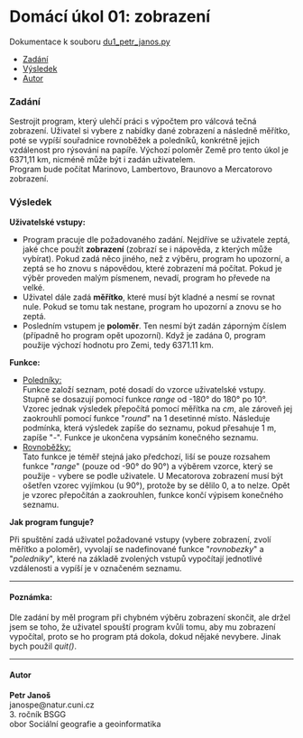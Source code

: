 <h1>Domácí úkol 01: zobrazení</h1>
<p>Dokumentace k souboru <a href="du1_petr_janos.py">du1_petr_janos.py</a></p>
<ul>
  <li><a href="#zadani">Zadání</a></li>
  <li><a href="#vysledek">Výsledek</a></li>
  <li><a href="#autor">Autor</a></li>
</ul>
<h3 id="zadani">Zadání</h3>
<p>Sestrojit program, který ulehčí práci s výpočtem pro válcová tečná zobrazení.
Uživatel si vybere z nabídky dané zobrazení a následně měřítko, poté se vypíší 
souřadnice rovnoběžek a poledníků, konkrétně jejich vzdálenost pro rýsování na papíře. Výchozí poloměr Země
pro tento úkol je 6371,11 km, nicméně může být i zadán uživatelem. <br>
Program bude počítat Marinovo, Lambertovo, Braunovo a Mercatorovo zobrazení.  

<h3 id="vysledek">Výsledek</h3>
<b>Uživatelské vstupy:</b>
<ul style="list-style-type: square">
  <li>Program pracuje dle požadovaného zadání. Nejdříve se uživatele zeptá, 
jaké chce použít <b>zobrazení</b> (zobrazí se i nápověda, z kterých může vybírat). Pokud
zadá něco jiného, než z výběru, program ho upozorní, a zeptá se ho znovu s nápovědou, které 
zobrazení má počítat. Pokud je výběr proveden malým písmenem, nevadí, program ho převede na velké. </li>
  <li>Uživatel dále zadá <b>měřítko</b>, které musí být kladné a nesmí se rovnat nule. Pokud
se tomu tak nestane, program ho upozorní a znovu se ho zeptá. </li>
  <li>Posledním vstupem je <b>poloměr</b>. Ten nesmí být zadán záporným číslem (případně ho program opět upozorní).
Když je zadána 0, program použije výchozí hodnotu pro Zemi, tedy 6371.11 km. </li>
</ul>
<b>Funkce:</b>
<ul style="list-style-type: square">
  <li><u>Poledníky:</u>
  <br>Funkce založí seznam, poté dosadí do vzorce uživatelské vstupy.
  Stupně se dosazují pomocí funkce <i>range</i> od -180° do 180° po 10°. Vzorec jednak výsledek přepočítá
  pomocí měřítka na <i>cm</i>, ale zároveň jej zaokrouhlí pomocí funkce "<i>round</i>"
  na 1 desetinné místo. Následuje podmínka, která výsledek zapíše do seznamu, pokud přesahuje 1 m, zapíše "<i>-</i>".
  Funkce je ukončena vypsáním konečného seznamu.</li>
  <li><u>Rovnoběžky:</u>
  <br>Tato funkce je téměř stejná jako předchozí, liší se pouze rozsahem funkce "<i>range</i>" (pouze od -90° do 90°) 
  a výběrem vzorce, který se použije - vybere se podle uživatele. U Mecatorova zobrazení musí být ošetřen vzorec 
  vyjímkou (u 90°), protože by se dělilo 0, a to nelze. Opět je vzorec přepočítán a zaokrouhlen, funkce končí 
  výpisem konečného seznamu.
</li>
</ul>
<b>Jak program funguje?</b>
<p>Při spuštění zadá uživatel požadované vstupy (vybere zobrazení, zvolí měřítko a poloměr), vyvolají se nadefinované
funkce "<i>rovnobezky</i>" a "<i>poledniky</i>", které na základě zvolených vstupů vypočítají jednotlivé vzdálenosti
a vypíší je v označeném seznamu.</p>
<hr>
<h4>Poznámka:</h4>
<p>
Dle zadání by měl program při chybném výběru zobrazení skončit, ale držel jsem se toho, že 
uživatel spouští program kvůli tomu, aby mu zobrazení vypočítal, proto se ho program ptá dokola, 
dokud nějaké nevybere. Jinak bych použil <i>quit()</i>.</p>
<hr>
<h4 id="autor">Autor</h4>
<p><b>Petr Janoš</b><br>
janospe@natur.cuni.cz<br>
3. ročník BSGG<br>
obor Sociální geografie a geoinformatika</p>